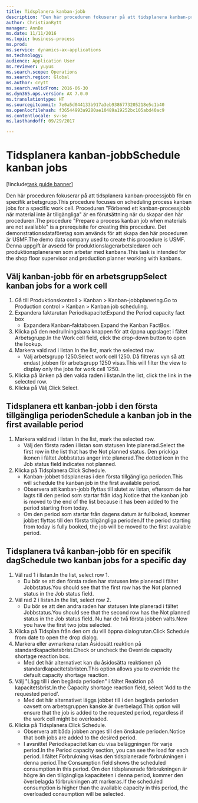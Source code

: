 ```yaml
--- 
title: Tidsplanera kanban-jobb
description: "Den här proceduren fokuserar på att tidsplanera kanban-processjobb för en specifik arbetsgrupp."
author: ChristianRytt
manager: AnnBe
ms.date: 11/11/2016
ms.topic: business-process
ms.prod: 
ms.service: dynamics-ax-applications
ms.technology: 
audience: Application User
ms.reviewer: yuyus
ms.search.scope: Operations
ms.search.region: Global
ms.author: crytt
ms.search.validFrom: 2016-06-30
ms.dyn365.ops.version: AX 7.0.0
ms.translationtype: HT
ms.sourcegitcommit: 7e0a5d044133b917a3eb9386773205218e5c1b40
ms.openlocfilehash: f36544993a9280ae10489a19252bc105abd40ac9
ms.contentlocale: sv-se
ms.lasthandoff: 09/29/2017

---
```

# <a name="schedule-kanban-jobs"></a><span data-ttu-id="b5000-103">Tidsplanera kanban-jobb</span><span class="sxs-lookup"><span data-stu-id="b5000-103">Schedule kanban jobs</span></span>

[!include[task guide banner](../../includes/task-guide-banner.md)]

<span data-ttu-id="b5000-104">Den här proceduren fokuserar på att tidsplanera kanban-processjobb för en specifik arbetsgrupp.</span><span class="sxs-lookup"><span data-stu-id="b5000-104">This procedure focuses on scheduling process kanban jobs for a specific work cell.</span></span> <span data-ttu-id="b5000-105">Proceduren "Förbered ett kanban-processjobb när material inte är tillgängliga" är en förutsättning när du skapar den här proceduren.</span><span class="sxs-lookup"><span data-stu-id="b5000-105">The procedure "Prepare a process kanban job when materials are not available" is a prerequisite for creating this procedure.</span></span> <span data-ttu-id="b5000-106">Det demonstrationsdataföretag som används för att skapa den här proceduren är USMF.</span><span class="sxs-lookup"><span data-stu-id="b5000-106">The demo data company used to create this procedure is USMF.</span></span> <span data-ttu-id="b5000-107">Denna uppgift är avsedd för produktionslagerarbetsledaren och produktionsplaneraren som arbetar med kanbans.</span><span class="sxs-lookup"><span data-stu-id="b5000-107">This task is intended for the shop floor supervisor and production planner working with kanbans.</span></span>


## <a name="select-kanban-jobs-for-a-work-cell"></a><span data-ttu-id="b5000-108">Välj kanban-jobb för en arbetsgrupp</span><span class="sxs-lookup"><span data-stu-id="b5000-108">Select kanban jobs for a work cell</span></span>
1. <span data-ttu-id="b5000-109">Gå till Produktionskontroll > Kanban > Kanban-jobbplanering.</span><span class="sxs-lookup"><span data-stu-id="b5000-109">Go to Production control > Kanban > Kanban job scheduling.</span></span>
2. <span data-ttu-id="b5000-110">Expandera faktarutan Periodkapacitet</span><span class="sxs-lookup"><span data-stu-id="b5000-110">Expand the Period capacity fact box</span></span>
    * <span data-ttu-id="b5000-111">Expandera Kanban-faktaboxen.</span><span class="sxs-lookup"><span data-stu-id="b5000-111">Expand the Kanban FactBox.</span></span>  
3. <span data-ttu-id="b5000-112">Klicka på den nedrullningsbara knappen för att öppna uppslaget i fältet Arbetsgrupp.</span><span class="sxs-lookup"><span data-stu-id="b5000-112">In the Work cell field, click the drop-down button to open the lookup.</span></span>
4. <span data-ttu-id="b5000-113">Markera vald rad i listan.</span><span class="sxs-lookup"><span data-stu-id="b5000-113">In the list, mark the selected row.</span></span>
    * <span data-ttu-id="b5000-114">Välj arbetsgrupp 1250.</span><span class="sxs-lookup"><span data-stu-id="b5000-114">Select work cell 1250.</span></span> <span data-ttu-id="b5000-115">Då filtreras vyn så att endast jobben för arbetsgrupp 1250 visas.</span><span class="sxs-lookup"><span data-stu-id="b5000-115">This will filter the view to display only the jobs for work cell 1250.</span></span>  
5. <span data-ttu-id="b5000-116">Klicka på länken på den valda raden i listan.</span><span class="sxs-lookup"><span data-stu-id="b5000-116">In the list, click the link in the selected row.</span></span>
6. <span data-ttu-id="b5000-117">Klicka på Välj.</span><span class="sxs-lookup"><span data-stu-id="b5000-117">Click Select.</span></span>

## <a name="schedule-a-kanban-job-in-the-first-available-period"></a><span data-ttu-id="b5000-118">Tidsplanera ett kanban-jobb i den första tillgängliga perioden</span><span class="sxs-lookup"><span data-stu-id="b5000-118">Schedule a kanban job in the first available period</span></span>
1. <span data-ttu-id="b5000-119">Markera vald rad i listan.</span><span class="sxs-lookup"><span data-stu-id="b5000-119">In the list, mark the selected row.</span></span>
    * <span data-ttu-id="b5000-120">Välj den första raden i listan som statusen Inte planerad.</span><span class="sxs-lookup"><span data-stu-id="b5000-120">Select the first row in the list that has the Not planned status.</span></span> <span data-ttu-id="b5000-121">Den prickiga ikonen i fältet Jobbstatus anger inte planerad.</span><span class="sxs-lookup"><span data-stu-id="b5000-121">The dotted icon in the Job status field indicates not planned.</span></span>  
2. <span data-ttu-id="b5000-122">Klicka på Tidsplanera.</span><span class="sxs-lookup"><span data-stu-id="b5000-122">Click Schedule.</span></span>
    * <span data-ttu-id="b5000-123">Kanban-jobbet tidsplaneras i den första tillgängliga perioden.</span><span class="sxs-lookup"><span data-stu-id="b5000-123">This will schedule the kanban job in the first available period.</span></span>  
    * <span data-ttu-id="b5000-124">Observera att kanban-jobb flyttas till slutet av listan, eftersom de har lagts till den period som startar från idag.</span><span class="sxs-lookup"><span data-stu-id="b5000-124">Notice that the kanban job is moved to the end of the list because it has been added to the period starting from today.</span></span>  
    * <span data-ttu-id="b5000-125">Om den period som startar från dagens datum är fullbokad, kommer jobbet flyttas till den första tillgängliga perioden.</span><span class="sxs-lookup"><span data-stu-id="b5000-125">If the period starting from today is fully booked, the job will be moved to the first available period.</span></span>  

## <a name="schedule-two-kanban-jobs-for-a-specific-day"></a><span data-ttu-id="b5000-126">Tidsplanera två kanban-jobb för en specifik dag</span><span class="sxs-lookup"><span data-stu-id="b5000-126">Schedule two kanban jobs for a specific day</span></span>
1. <span data-ttu-id="b5000-127">Väl rad 1 i listan.</span><span class="sxs-lookup"><span data-stu-id="b5000-127">In the list, select row 1.</span></span>
    * <span data-ttu-id="b5000-128">Du bör se att den första raden har statusen Inte planerad i fältet Jobbstatus.</span><span class="sxs-lookup"><span data-stu-id="b5000-128">You should see that the first row has the Not planned status in the Job status field.</span></span>  
2. <span data-ttu-id="b5000-129">Väl rad 2 i listan.</span><span class="sxs-lookup"><span data-stu-id="b5000-129">In the list, select row 2.</span></span>
    * <span data-ttu-id="b5000-130">Du bör se att den andra raden har statusen Inte planerad i fältet Jobbstatus.</span><span class="sxs-lookup"><span data-stu-id="b5000-130">You should see that the second row has the Not planned status in the Job status field.</span></span> <span data-ttu-id="b5000-131">Nu har de två första jobben valts.</span><span class="sxs-lookup"><span data-stu-id="b5000-131">Now you have the first two jobs selected.</span></span>  
3. <span data-ttu-id="b5000-132">Klicka på Tidsplan från den om du vill öppna dialogrutan.</span><span class="sxs-lookup"><span data-stu-id="b5000-132">Click Schedule from date to open the drop dialog.</span></span>
4. <span data-ttu-id="b5000-133">Markera eller avmarkera rutan Åsidosätt reaktion på standardkapacitetsbrist.</span><span class="sxs-lookup"><span data-stu-id="b5000-133">Check or uncheck the Override capacity shortage reaction box.</span></span>
    * <span data-ttu-id="b5000-134">Med det här alternativet kan du åsidosätta reaktionen på standardkapacitetsbristen.</span><span class="sxs-lookup"><span data-stu-id="b5000-134">This option allows you to override the default capacity shortage reaction.</span></span>  
5. <span data-ttu-id="b5000-135">Välj "Lägg till i den begärda perioden" i fältet Reaktion på kapacitetsbrist.</span><span class="sxs-lookup"><span data-stu-id="b5000-135">In the Capacity shortage reaction field, select 'Add to the requested period'.</span></span>
    * <span data-ttu-id="b5000-136">Med det här alternativet läggs jobbet till i den begärda perioden oavsett om arbetsgruppen kanske är överbelagd.</span><span class="sxs-lookup"><span data-stu-id="b5000-136">This option will ensure that the job is added to the requested period, regardless if the work cell might be overloaded.</span></span>  
6. <span data-ttu-id="b5000-137">Klicka på Tidsplanera.</span><span class="sxs-lookup"><span data-stu-id="b5000-137">Click Schedule.</span></span>
    * <span data-ttu-id="b5000-138">Observera att båda jobben anges till den önskade perioden.</span><span class="sxs-lookup"><span data-stu-id="b5000-138">Notice that both jobs are added to the desired period.</span></span>  
    * <span data-ttu-id="b5000-139">I avsnittet Periodkapacitet kan du visa beläggningen för varje period.</span><span class="sxs-lookup"><span data-stu-id="b5000-139">In the Period capacity section, you can see the load for each period.</span></span> <span data-ttu-id="b5000-140">I fältet Förbrukning visas den tidsplanerade förbrukningen i denna period.</span><span class="sxs-lookup"><span data-stu-id="b5000-140">The Consumption field shows the scheduled consumption in this period.</span></span> <span data-ttu-id="b5000-141">Om den tidsplanerade förbrukningen är högre än den tillgängliga kapaciteten i denna period, kommer den överbelagda förbrukningen att markeras.</span><span class="sxs-lookup"><span data-stu-id="b5000-141">If the scheduled consumption is higher than the available capacity in this period, the overloaded consumption will be selected.</span></span>  


